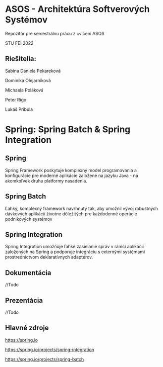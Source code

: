# ASOS - Architektúra Softverových Systémov
Repozitár pre semestrálnu prácu z cvičení ASOS

STU FEI 2022
## Riešitelia:
Sabina Daniela Pekareková

Dominika Olejarníková

Michaela Poláková

Peter Rigo

Lukáš Pribula

# Spring: Spring Batch & Spring Integration 
## Spring
Spring Framework poskytuje komplexný model programovania a konfigurácie pre moderné aplikácie založené na jazyku Java - na akomkoľvek druhu platformy nasadenia.

## Spring Batch
Ľahký, komplexný framework navrhnutý tak, aby umožnil vývoj robustných dávkových aplikácií životne dôležitých pre každodenné operácie podnikových systémov

## Spring Integration 
Spring Integration umožňuje ľahké zasielanie správ v rámci aplikácií založených na Spring a podporuje integráciu s externými systémami prostredníctvom deklaratívnych adaptérov.

## Dokumentácia
//Todo

## Prezentácia
//Todo


## Hlavné zdroje
https://spring.io

https://spring.io/projects/spring-integration

https://spring.io/projects/spring-batch

